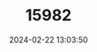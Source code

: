 ---
title: "15982"
category: "Papilio aristor"
draft: false
date: 2024-02-22 13:03:50
languages:
  English: ["Scarce Haitian Swallowtail"]
---